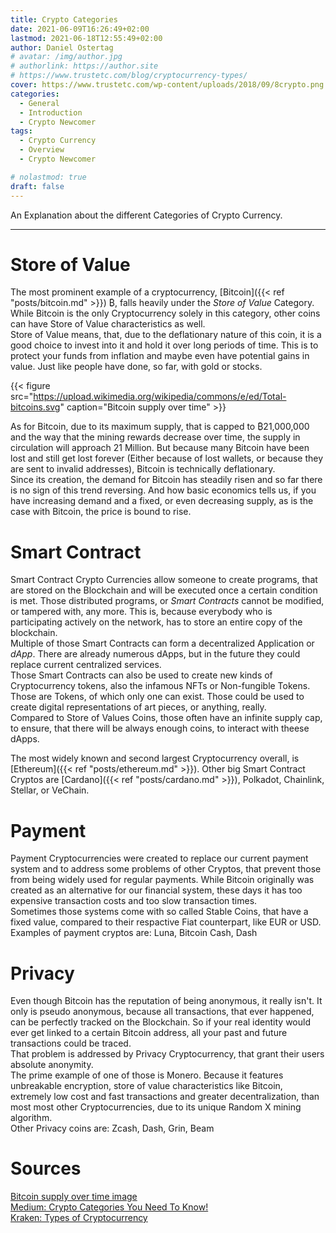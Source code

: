 ```yaml
---
title: Crypto Categories
date: 2021-06-09T16:26:49+02:00
lastmod: 2021-06-18T12:55:49+02:00
author: Daniel Ostertag
# avatar: /img/author.jpg
# authorlink: https://author.site
# https://www.trustetc.com/blog/cryptocurrency-types/
cover: https://www.trustetc.com/wp-content/uploads/2018/09/8crypto.png
categories:
  - General
  - Introduction
  - Crypto Newcomer
tags:
  - Crypto Currency
  - Overview
  - Crypto Newcomer

# nolastmod: true
draft: false
---
```


An Explanation about the different Categories of Crypto Currency. 
<!--more-->

-------------------------------------------------------------------

# Store of Value
The most prominent example of a cryptocurrency, [Bitcoin]({{< ref "posts/bitcoin.md" >}}) ₿, falls heavily under the *Store of Value* Category. While Bitcoin is the only Cryptocurrency solely in this category, other coins can have Store of Value characteristics as well.  
Store of Value means, that, due to the deflationary nature of this coin, it is a good choice to invest into it and hold it over long periods of time. This is to protect your funds from inflation and maybe even have potential gains in value. Just like people have done, so far, with gold or stocks.  

{{< figure src="https://upload.wikimedia.org/wikipedia/commons/e/ed/Total-bitcoins.svg" caption="Bitcoin supply over time" >}}

As for Bitcoin, due to its maximum supply, that is capped to ₿21,000,000 and the way that the mining rewards decrease over time, the supply in circulation will approach 21 Million. But because many Bitcoin have been lost and still get lost forever (Either because of lost wallets, or because they are sent to invalid addresses), Bitcoin is technically deflationary.  
Since its creation, the demand for Bitcoin has steadily risen and so far there is no sign of this trend reversing. And how basic economics tells us, if you have increasing demand and a fixed, or even decreasing supply, as is the case with Bitcoin, the price is bound to rise. 

# Smart Contract
Smart Contract Crypto Currencies allow someone to create programs, that are stored on the Blockchain and will be executed once a certain condition is met. Those distributed programs, or *Smart Contracts* cannot be modified, or tampered with, any more. This is, because everybody who is participating actively on the network, has to store an entire copy of the blockchain.  
Multiple of those Smart Contracts can form a decentralized Application or *dApp*. There are already numerous dApps, but in the future they could replace current centralized services.  
Those Smart Contracts can also be used to create new kinds of Cryptocurrency tokens, also the infamous NFTs or Non-fungible Tokens. Those are Tokens, of which only one can exist. Those could be used to create digital representations of art pieces, or anything, really.  
Compared to Store of Values Coins, those often have an infinite supply cap, to ensure, that there will be always enough coins, to interact with theese dApps.  

The most widely known and second largest Cryptocurrency overall, is [Ethereum]({{< ref "posts/ethereum.md" >}}). 
Other big Smart Contract Cryptos are [Cardano]({{< ref "posts/cardano.md" >}}), Polkadot, Chainlink, Stellar, or VeChain. 

# Payment
Payment Cryptocurrencies were created to replace our current payment system and to address some problems of other Cryptos, that prevent those from being widely used for regular payments. While Bitcoin originally was created as an alternative for our financial system, these days it has too expensive transaction costs and too slow transaction times.  
Sometimes those systems come with so called Stable Coins, that have a fixed value, compared to their respactive Fiat counterpart, like EUR or USD.  
Examples of payment cryptos are: Luna, Bitcoin Cash, Dash

# Privacy
Even though Bitcoin has the reputation of being anonymous, it really isn't. It only is pseudo anonymous, because all transactions, that ever happened, can be perfectly tracked on the Blockchain. So if your real identity would ever get linked to a certain Bitcoin address, all your past and future transactions could be traced.  
That problem is addressed by Privacy Cryptocurrency, that grant their users absolute anonymity.  
The prime example of one of those is Monero. Because it features unbreakable encryption, store of value characteristics like Bitcoin, extremely low cost and fast transactions and greater decentralization, than most most other Cryptocurrencies, due to its unique Random X mining algorithm.  
Other Privacy coins are: Zcash, Dash, Grin, Beam


# Sources
[Bitcoin supply over time image](https://commons.wikimedia.org/wiki/File:Total-bitcoins.svg)  
[Medium: Crypto Categories You Need To Know!](https://medium.com/coinmonks/crypto-categories-you-need-to-know-9e78a5bdebc7)  
[Kraken: Types of Cryptocurrency](https://www.kraken.com/learn/types-of-cryptocurrency)
